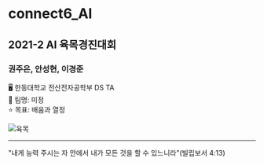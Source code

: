 # connect6_AI
## 2021-2 AI 육목경진대회
### 권주은, 안성현, 이경준
🖥 한동대학교 전산전자공학부 DS TA  
💎 팀명: 미정  
⭐ 목표: 배움과 열정  

![육목](https://user-images.githubusercontent.com/61014494/125806176-bdc2ebbd-fcb3-4c43-acc3-04f8c3a70d2f.jpeg)

----------
"내게 능력 주시는 자 안에서 내가 모든 것을 할 수 있느니라"(빌립보서 4:13)
